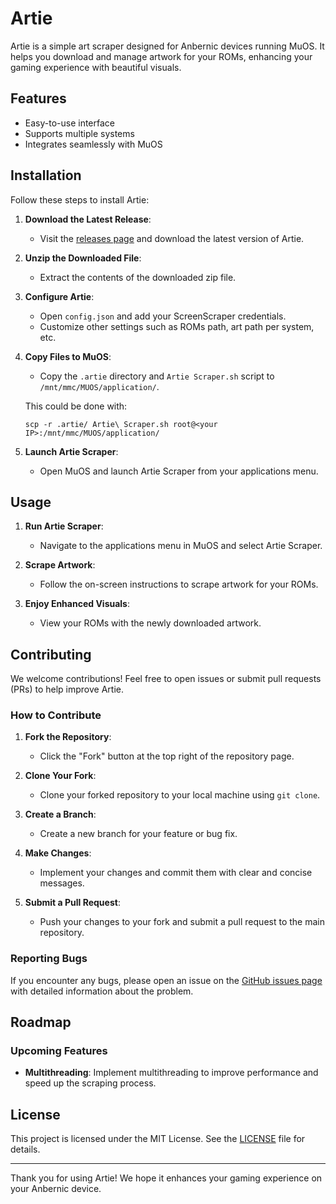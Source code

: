 # Artie

Artie is a simple art scraper designed for Anbernic devices running MuOS. It helps you download and manage artwork for your ROMs, enhancing your gaming experience with beautiful visuals.

## Features

- Easy-to-use interface
- Supports multiple systems
- Integrates seamlessly with MuOS

## Installation

Follow these steps to install Artie:

1. **Download the Latest Release**:

   - Visit the [releases page](https://github.com/milouk/artie/releases) and download the latest version of Artie.

2. **Unzip the Downloaded File**:

   - Extract the contents of the downloaded zip file.

3. **Configure Artie**:

   - Open `config.json` and add your ScreenScraper credentials.
   - Customize other settings such as ROMs path, art path per system, etc.

4. **Copy Files to MuOS**:

   - Copy the `.artie` directory and `Artie Scraper.sh` script to `/mnt/mmc/MUOS/application/`.

   This could be done with:

   `scp -r .artie/ Artie\ Scraper.sh root@<your IP>:/mnt/mmc/MUOS/application/`

5. **Launch Artie Scraper**:
   - Open MuOS and launch Artie Scraper from your applications menu.

## Usage

1. **Run Artie Scraper**:

   - Navigate to the applications menu in MuOS and select Artie Scraper.

2. **Scrape Artwork**:

   - Follow the on-screen instructions to scrape artwork for your ROMs.

3. **Enjoy Enhanced Visuals**:
   - View your ROMs with the newly downloaded artwork.

## Contributing

We welcome contributions! Feel free to open issues or submit pull requests (PRs) to help improve Artie.

### How to Contribute

1. **Fork the Repository**:

   - Click the "Fork" button at the top right of the repository page.

2. **Clone Your Fork**:

   - Clone your forked repository to your local machine using `git clone`.

3. **Create a Branch**:

   - Create a new branch for your feature or bug fix.

4. **Make Changes**:

   - Implement your changes and commit them with clear and concise messages.

5. **Submit a Pull Request**:
   - Push your changes to your fork and submit a pull request to the main repository.

### Reporting Bugs

If you encounter any bugs, please open an issue on the [GitHub issues page](https://github.com/milouk/artie/issues) with detailed information about the problem.

## Roadmap

### Upcoming Features

- **Multithreading**: Implement multithreading to improve performance and speed up the scraping process.

## License

This project is licensed under the MIT License. See the [LICENSE](LICENSE) file for details.

---

Thank you for using Artie! We hope it enhances your gaming experience on your Anbernic device.
